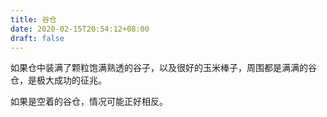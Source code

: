 ```yaml
---
title: 谷仓
date: 2020-02-15T20:54:12+08:00
draft: false
---
```


如果仓中装满了颗粒饱满熟透的谷子，以及很好的玉米棒子，周围都是满满的谷仓，是极大成功的征兆。

如果是空着的谷仓，情况可能正好相反。

